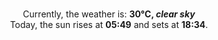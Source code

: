 <p  align="center"><br/>Currently, the weather is: <b> 30°C, <i>clear sky</i></b></br>Today, the sun rises at <b>05:49</b> and sets at <b>18:34</b>.</p>